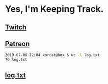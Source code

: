 # Yes, I'm Keeping Track.

## [Twitch](https://twitch.tv/ojreeves)
## [Patreon](https://patreon.com/ojreeves)

```bash
2019-07-08 22:04 xorcat@box $ wc -l log.txt
70 log.txt
```

## [log.txt](/log.txt)
